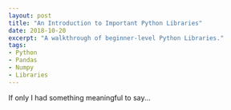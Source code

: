 ```yaml
---
layout: post
title: "An Introduction to Important Python Libraries"
date: 2018-10-20
excerpt: "A walkthrough of beginner-level Python Libraries."
tags:
- Python
- Pandas
- Numpy
- Libraries
---
```

If only I had something meaningful to say...
